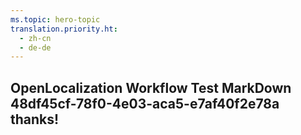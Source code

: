 ```yaml
---
ms.topic: hero-topic
translation.priority.ht: 
  - zh-cn
  - de-de
---
```

## OpenLocalization Workflow Test MarkDown 48df45cf-78f0-4e03-aca5-e7af40f2e78a thanks!
